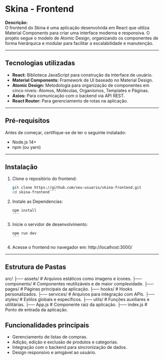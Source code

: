 # Skina - Frontend

**Descrição:**  
O frontend do Skina é uma aplicação desenvolvida em React que utiliza Material Components para criar uma interface moderna e responsiva. O projeto segue o modelo de Atomic Design, organizando os componentes de forma hierárquica e modular para facilitar a escalabilidade e manutenção.

---

## Tecnologias utilizadas

- **React:** Biblioteca JavaScript para construção da interface de usuário.  
- **Material Components:** Framework de UI baseado no Material Design.  
- **Atomic Design:** Metodologia para organização de componentes em cinco níveis: Átomos, Moléculas, Organismos, Templates e Páginas.  
- **Axios:** Para comunicação com o backend via API REST.  
- **React Router:** Para gerenciamento de rotas na aplicação.  

---

## Pré-requisitos

Antes de começar, certifique-se de ter o seguinte instalado:

- Node.js 14+  
- npm (ou yarn)  

---

## Instalação

1. Clone o repositório do frontend:  
   ```bash
   git clone https://github.com/seu-usuario/skina-frontend.git
   cd skina-frontend´´´
2. Instale as Dependencias:
    ```bash 
    npm install
    ´´´
3. Inicie o servidor de desenvolvimento:
     ```bash 
    npm run dev 
    ´´´
4. Acesse o frontend no navegador em:
    http://localhost:3000/

---

## Estrutura de Pastas

src/
├── assets/               # Arquivos estáticos como imagens e ícones.
├── components/           # Componentes reutilizáveis e de maior complexidade.
├── pages/                # Páginas principais da aplicação.
├── hooks/                # Hooks personalizados.
├── services/             # Arquivos para integração com APIs.
├── styles/               # Estilos globais e específicos.
├── utils/                # Funções auxiliares e utilitárias.
├── App.js                # Componente raiz da aplicação.
├── index.js              # Ponto de entrada da aplicação.

## Funcionalidades principais
- Gerenciamento de listas de compras.
- Adição, edição e exclusão de produtos e categorias.
- Integração com o backend para sincronização de dados.
- Design responsivo e amigável ao usuário.
